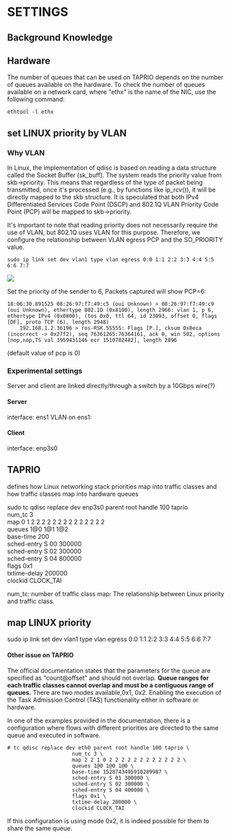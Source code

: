 # SETTINGS

## Background Knowledge
## Hardware
The number of queues that can be used on TAPRIO depends on the number of queues available on the hardware. To check the number of queues available on a network card, where "ethx" is the name of the NIC, use the following command:
```
ethtool -l ethx
```
## set LINUX priority by VLAN
### Why VLAN

In Linux, the implementation of qdisc is based on reading a data structure called the Socket Buffer (sk_buff). The system reads the priority value from skb->priority. This means that regardless of the type of packet being transmitted, once it's processed (e.g., by functions like ip_rcv()), it will be directly mapped to the skb structure. It is speculated that both IPv4 Differentiated Services Code Point (DSCP) and 802.1Q VLAN Priority Code Point (PCP) will be mapped to skb->priority.

It's important to note that reading priority does not necessarily require the use of VLAN, but 802.1Q uses VLAN for this purpose. Therefore, we configure the relationship between VLAN egress PCP and the SO_PRIORITY value.
```
sudo ip link set dev vlan1 type vlan egress 0:0 1:1 2:2 3:3 4:4 5:5 6:6 7:7
```
![](https://hackmd.io/_uploads/BkfAVtLin.jpg)


Set the priority of the sender to 6,
Packets captured will show PCP=6:
```
18:06:30.891525 08:26:97:f7:49:c5 (oui Unknown) > 08:26:97:f7:49:c9 (oui Unknown), ethertype 802.1Q (0x8100), length 2966: vlan 1, p 6, ethertype IPv4 (0x0800), (tos 0x0, ttl 64, id 23093, offset 0, flags [DF], proto TCP (6), length 2948)
    192.168.1.2.36196 > ros-RSK.55555: Flags [P.], cksum 0x8eca (incorrect -> 0x27f2), seq 76361265:76364161, ack 0, win 502, options [nop,nop,TS val 3959431146 ecr 1510782482], length 2896

```
(default value of pcp is 0)

### Experimental settings
Server and client are linked directly/through a switch by a 10Gbps wire(?)


#### Server
interface: ens1
VLAN on ens1: 

#### Client
interface: enp3s0
## TAPRIO
defines how Linux networking stack priorities map into traffic classes and how traffic classes map into hardware queues

sudo tc qdisc replace dev enp3s0 parent root handle 100 taprio \
     num_tc 3 \
     map 0 1 2 2 2 2 2 2 2 2 2 2 2 2 2 2 \
     queues 1@0 1@1 1@2 \
     base-time 200 \
     sched-entry S 00 300000 \
     sched-entry S 02 300000 \
     sched-entry S 04 800000 \
     flags 0x1 \
     txtime-delay 200000 \
     clockid CLOCK_TAI

num_tc: number of traffic class
map: The relationship between Linux priority and traffic class.


## map LINUX priority
sudo ip link set dev vlan1 type vlan egress 0:0 1:1 2:2 3:3 4:4 5:5 6:6 7:7


#### Other issue on TAPRIO

The official documentation states that the parameters for the queue are specified as "count@offset" and should not overlap. 
**Queue ranges for each traffic classes cannot overlap and must be a contiguous range of queues.**
There are two modes available,0x1, 0x2. Enabling the execution of the Task Admission Control (TAS) functionality either in software or hardware.

In one of the examples provided in the documentation, there is a configuration where flows with different priorities are directed to the same queue and executed in software. 
```
# tc qdisc replace dev eth0 parent root handle 100 taprio \
                     num_tc 3 \
                     map 2 2 1 0 2 2 2 2 2 2 2 2 2 2 2 2 \
                     queues 1@0 1@0 1@0 \
                     base-time 1528743495910289987 \
                     sched-entry S 01 300000 \
                     sched-entry S 02 300000 \
                     sched-entry S 04 400000 \
                     flags 0x1 \
                     txtime-delay 200000 \
                     clockid CLOCK_TAI 
```

If this configuration is using mode 0x2, it is indeed possible for them to share the same queue.

